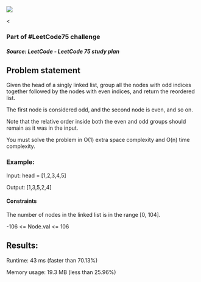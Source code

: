 <img src='https://img.shields.io/badge/Difficulty-Medium-orange'>

<<h3>Part of #LeetCode75 challenge</h3>

<h5>Source: LeetCode - LeetCode 75 study plan</h5>

<h2>Problem statement</h2>

Given the head of a singly linked list, group all the nodes with odd indices together followed by the nodes with even indices, and return the reordered list.

The first node is considered odd, and the second node is even, and so on.

Note that the relative order inside both the even and odd groups should remain as it was in the input.

You must solve the problem in O(1) extra space complexity and O(n) time complexity.

<h3>Example:</h3>

Input: head = [1,2,3,4,5]

Output: [1,3,5,2,4]

<h4>Constraints</h4>

The number of nodes in the linked list is in the range [0, 104].

-106 <= Node.val <= 106

<h2>Results:</h2>

<p>Runtime: 43 ms (faster than 70.13%)</p>
Memory usage: 19.3 MB (less than 25.96%)